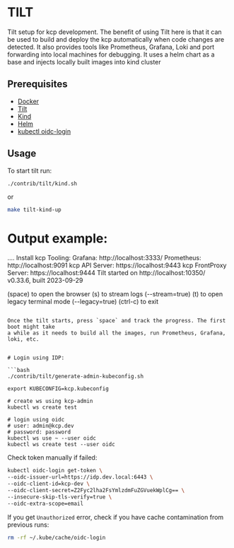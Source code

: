 # TILT

Tilt setup for kcp development.
The benefit of using Tilt here is that it can be used to build and deploy the kcp
automatically when code changes are detected. It also provides tools like
Prometheus, Grafana, Loki and port forwarding into local machines for debugging.
It uses a helm chart as a base and injects locally built images into kind cluster

## Prerequisites

- [Docker](https://docs.docker.com/get-docker/)
- [Tilt](https://docs.tilt.dev/install.html)
- [Kind](https://kind.sigs.k8s.io/docs/user/quick-start/#installation)
- [Helm](https://helm.sh/docs/intro/install/)
- [kubectl oidc-login](https://github.com/int128/kubelogin)

## Usage

To start tilt run:

```bash
./contrib/tilt/kind.sh
```
or
```bash
make tilt-kind-up
```

# Output example:
....
Install kcp
Tooling:
Grafana: http://localhost:3333/
Prometheus: http://localhost:9091
kcp API Server: https://localhost:9443
kcp FrontProxy Server: https://localhost:9444
Tilt started on http://localhost:10350/
v0.33.6, built 2023-09-29

(space) to open the browser
(s) to stream logs (--stream=true)
(t) to open legacy terminal mode (--legacy=true)
(ctrl-c) to exit
```

Once the tilt starts, press `space` and track the progress. The first boot might take
a while as it needs to build all the images, run Prometheus, Grafana, loki, etc.


# Login using IDP:

```bash
./contrib/tilt/generate-admin-kubeconfig.sh

export KUBECONFIG=kcp.kubeconfig

# create ws using kcp-admin
kubectl ws create test

# login using oidc
# user: admin@kcp.dev
# password: password
kubectl ws use ~ --user oidc
kubectl ws create test --user oidc
```

Check token manually if failed:
```bash
kubectl oidc-login get-token \
--oidc-issuer-url=https://idp.dev.local:6443 \
--oidc-client-id=kcp-dev \
--oidc-client-secret=Z2Fyc2lha2FsYmlzdmFuZGVuekWplCg== \
--insecure-skip-tls-verify=true \
--oidc-extra-scope=email
```

If you get `Unauthorized` error, check if you have cache contamination from previous runs:
```bash
rm -rf ~/.kube/cache/oidc-login
```

